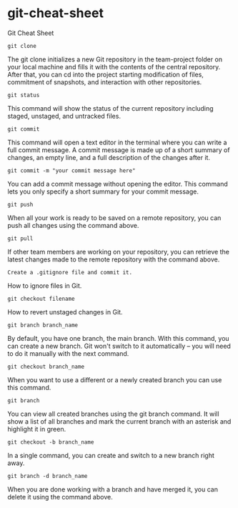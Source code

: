 # git-cheat-sheet
Git Cheat Sheet

```
git clone
```
The git clone initializes a new Git repository in the team-project folder on your local machine and fills it with the contents of the central repository. After that, you can cd into the project starting modification of files, commitment of snapshots, and interaction with other repositories.


```
git status
```
This command will show the status of the current repository including staged, unstaged, and untracked files.


```
git commit
```
This command will open a text editor in the terminal where you can write a full commit message.
A commit message is made up of a short summary of changes, an empty line, and a full description of the changes after it.


```
git commit -m "your commit message here"

```
You can add a commit message without opening the editor. This command lets you only specify a short summary for your commit 
message.

```
git push
```
When all your work is ready to be saved on a remote repository, you can push all changes using the command above.


```
git pull
```
If other team members are working on your repository, you can retrieve the latest changes made to the remote repository with the command above.


```
Create a .gitignore file and commit it.
```
How to ignore files in Git.


```
git checkout filename
```
How to revert unstaged changes in Git.


```
git branch branch_name
```
By default, you have one branch, the main branch. With this command, you can create a new branch. Git won't switch to it automatically – you will need to do it manually with the next command.


```
git checkout branch_name
```
When you want to use a different or a newly created branch you can use this command.


```
git branch
```
You can view all created branches using the git branch command. It will show a list of all branches and mark the current branch with an asterisk and highlight it in green.

```
git checkout -b branch_name
```
In a single command, you can create and switch to a new branch right away.


```
git branch -d branch_name
```
When you are done working with a branch and have merged it, you can delete it using the command above.




